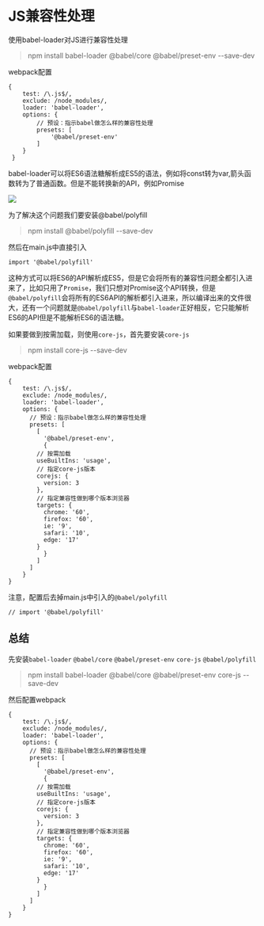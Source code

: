# JS兼容性处理

使用babel-loader对JS进行兼容性处理

> npm install babel-loader @babel/core @babel/preset-env --save-dev

webpack配置

```
{
	test: /\.js$/,
	exclude: /node_modules/,
	loader: 'babel-loader',
    options: {
        // 预设：指示babel做怎么样的兼容性处理
        presets: [
			'@babel/preset-env'
        ]
    }
 }
```

babel-loader可以将ES6语法糖解析成ES5的语法，例如将const转为var,箭头函数转为了普通函数。但是不能转换新的API，例如Promise

![](jssuitable.png)

为了解决这个问题我们要安装@babel/polyfill

> npm install @babel/polyfill --save-dev

然后在main.js中直接引入
```
import '@babel/polyfill'
```
这种方式可以将ES6的API解析成ES5，但是它会将所有的兼容性问题全都引入进来了，比如只用了`Promise`，我们只想对Promise这个API转换，但是`@babel/polyfill`会将所有的ES6API的解析都引入进来，所以编译出来的文件很大，还有一个问题就是`@babel/polyfill`与`babel-loader`正好相反，它只能解析ES6的API但是不能解析ES6的语法糖。

如果要做到按需加载，则使用`core-js`，首先要安装`core-js`

> npm install core-js --save-dev

webpack配置

```
{
	test: /\.js$/,
	exclude: /node_modules/,
	loader: 'babel-loader',
	options: {
	  // 预设：指示babel做怎么样的兼容性处理
	  presets: [
	    [
	      '@babel/preset-env',
	      {
		// 按需加载
		useBuiltIns: 'usage',
		// 指定core-js版本
		corejs: {
		  version: 3
		},
		// 指定兼容性做到哪个版本浏览器
		targets: {
		  chrome: '60',
		  firefox: '60',
		  ie: '9',
		  safari: '10',
		  edge: '17'
		}
	      }
	    ]
	  ]
	}
}
```

注意，配置后去掉main.js中引入的`@babel/polyfill`

```
// import '@babel/polyfill'
```



## 总结

先安装`babel-loader` `@babel/core` `@babel/preset-env` `core-js` `@babel/polyfill`

> npm install babel-loader @babel/core @babel/preset-env core-js --save-dev

然后配置webpack

```
{
	test: /\.js$/,
	exclude: /node_modules/,
	loader: 'babel-loader',
	options: {
	  // 预设：指示babel做怎么样的兼容性处理
	  presets: [
	    [
	      '@babel/preset-env',
	      {
		// 按需加载
		useBuiltIns: 'usage',
		// 指定core-js版本
		corejs: {
		  version: 3
		},
		// 指定兼容性做到哪个版本浏览器
		targets: {
		  chrome: '60',
		  firefox: '60',
		  ie: '9',
		  safari: '10',
		  edge: '17'
		}
	      }
	    ]
	  ]
	}
}
```